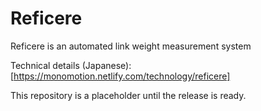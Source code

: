 # Reficere

Reficere is an automated link weight measurement system

Technical details (Japanese): [https://monomotion.netlify.com/technology/reficere]

This repository is a placeholder until the release is ready.
